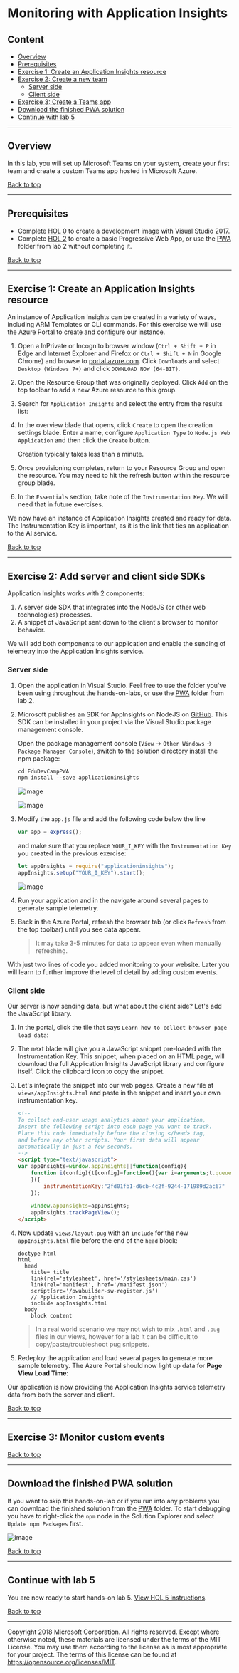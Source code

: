 # Monitoring with Application Insights

## Content<a name="content"></a>
* [Overview](#overview)
* [Prerequisites](#prerequisites)
* [Exercise 1: Create an Application Insights resource](#ex1)
* [Exercise 2: Create a new team](#ex2)
    * [Server side](#ex2a)
    * [Client side](#ex2b)
* [Exercise 3: Create a Teams app](#ex3)
* [Download the finished PWA solution](#download)
* [Continue with lab 5](#continue)

---

## Overview<a name="overview"></a>
In this lab, you will set up Microsoft Teams on your system, create your first team and create a custom Teams app hosted in Microsoft Azure.

[Back to top](#content)

---

## Prerequisites<a name="prerequisites"></a>

* Complete [HOL 0](./../HOL0) to create a development image with Visual Studio 2017.
* Complete [HOL 2](./../HOL2) to create a basic Progressive Web App, or use the [PWA](./../HOL2/PWA) folder from lab 2 without completing it.

[Back to top](#content)

---

## Exercise 1: Create an Application Insights resource<a name="ex1"></a>

An instance of Application Insights can be created in a variety of ways, including ARM Templates or CLI commands. For this exercise we will use the Azure Portal to create and configure our instance.

1. Open a InPrivate or Incognito browser window (`Ctrl + Shift + P` in Edge and Internet Explorer and Firefox or `Ctrl + Shift + N` in Google Chrome)
 and browse to [portal.azure.com](https://portal.azure.com/). Click `Downloads` and select `Desktop (Windows 7+)` and click `DOWNLOAD NOW (64-BIT)`.


1. Open the Resource Group that was originally deployed. Click `Add` on the top toolbar to add a new Azure resource to this group.


1. Search for `Application Insights` and select the entry from the results list:



1. In the overview blade that opens, click `Create` to open the creation settings blade. Enter a name, configure `Application Type` to `Node.js Web Application` and then click the `Create` button.

    Creation typically takes less than a minute.


1. Once provisioning completes, return to your Resource Group and open the resource. You may need to hit the refresh button within the resource group blade.


1.  In the `Essentials` section, take note of the `Instrumentation Key`. We will need that in future exercises.


We now have an instance of Application Insights created and ready for data. The Instrumentation Key is important, as it is the link that ties an application to the AI service. 

[Back to top](#content)

---

## Exercise 2: Add server and client side SDKs<a name="ex2"></a>

Application Insights works with 2 components:
1. A server side SDK that integrates into the NodeJS (or other web technologies) processes.
2. A snippet of JavaScript sent down to the client's browser to monitor behavior.

We will add both components to our application and enable the sending of telemetry into the Application Insights service.

### Server side<a name="ex2a"></a>

1. Open the application in Visual Studio. Feel free to use the folder you've been using throughout the hands-on-labs, or use the [PWA](./../HOL2/PWA) folder from lab 2.

1. Microsoft publishes an SDK for AppInsights on NodeJS on [GitHub](https://github.com/Microsoft/ApplicationInsights-node.js). This SDK can be installed in your project via the Visual Studio.package management console.

    Open the package management console (`View` -> `Other Windows` -> `Package Manager Console`), switch to the solution directory install the npm package:

    ```javascript
    cd EduDevCampPWA
    npm install --save applicationinsights
    ```

    ![image](./media/2018-07-23-10-50-00.jpg)
    
    ![image](./media/2018-07-23-10-53-00.jpg)

1. Modify the `app.js` file and add the following code below the line

    ```javascript
    var app = express();
    ```

    and make sure that you replace `YOUR_I_KEY` with the `Instrumentation Key` you created in the previous exercise:

    ```javascript
    let appInsights = require("applicationinsights");
    appInsights.setup("YOUR_I_KEY").start();
    ```

    ![image](./media/2018-07-23-10-54-00.jpg)

1. Run your application and in the navigate around several pages to generate sample telemetry.

1. Back in the Azure Portal, refresh the browser tab (or click `Refresh` from the top toolbar) until you see data appear.


    > It may take 3-5 minutes for data to appear even when manually refreshing.

With just two lines of code you added monitoring to your website. Later you will learn to further improve the level of detail by adding custom events.

### Client side<a name="ex2b"></a>

Our server is now sending data, but what about the client side? Let's add the JavaScript library.

1. In the portal, click the tile that says `Learn how to collect browser page load data`: 
    


1. The next blade will give you a JavaScript snippet pre-loaded with the Instrumentation Key. This snippet, when placed on an HTML page, will download the full Application Insights JavaScript library and configure itself. Click the clipboard icon to copy the snippet.



1. Let's integrate the snippet into our web pages. Create a new file at `views/appInsights.html` and paste in the snippet and insert your own instrumentation key.

    ```html
    <!-- 
    To collect end-user usage analytics about your application, 
    insert the following script into each page you want to track.
    Place this code immediately before the closing </head> tag,
    and before any other scripts. Your first data will appear 
    automatically in just a few seconds.
    -->
    <script type="text/javascript">
    var appInsights=window.appInsights||function(config){
        function i(config){t[config]=function(){var i=arguments;t.queue.push(function(){t[config].apply(t,i)})}}var t={config:config},u=document,e=window,o="script",s="AuthenticatedUserContext",h="start",c="stop",l="Track",a=l+"Event",v=l+"Page",y=u.createElement(o),r,f;y.src=config.url||"https://az416426.vo.msecnd.net/scripts/a/ai.0.js";u.getElementsByTagName(o)[0].parentNode.appendChild(y);try{t.cookie=u.cookie}catch(p){}for(t.queue=[],t.version="1.0",r=["Event","Exception","Metric","PageView","Trace","Dependency"];r.length;)i("track"+r.pop());return i("set"+s),i("clear"+s),i(h+a),i(c+a),i(h+v),i(c+v),i("flush"),config.disableExceptionTracking||(r="onerror",i("_"+r),f=e[r],e[r]=function(config,i,u,e,o){var s=f&&f(config,i,u,e,o);return s!==!0&&t["_"+r](config,i,u,e,o),s}),t
        }({
            instrumentationKey:"2fd01fb1-d6cb-4c2f-9244-171989d2ac67"
        });
        
        window.appInsights=appInsights;
        appInsights.trackPageView();
    </script>
    ```

1. Now update `views/layout.pug` with an `include` for the new `appInsights.html` file before the end of the `head` block:

    ```pug
    doctype html
    html
      head
        title= title
        link(rel='stylesheet', href='/stylesheets/main.css')
        link(rel='manifest', href='/manifest.json')
        script(src='/pwabuilder-sw-register.js')
        // Application Insights
        include appInsights.html
      body
        block content
    ```

    > In a real world scenario we may not wish to mix `.html` and `.pug` files in our views, however for a lab it can be difficult to copy/paste/troubleshoot pug snippets.

1. Redeploy the application and load several pages to generate more sample telemetry. The Azure Portal should now light up data for **Page View Load Time**:



Our application is now providing the Application Insights service telemetry data from both the server and client.

[Back to top](#content)

---

## Exercise 3: Monitor custom events<a name="ex3"></a>



[Back to top](#content)

---

## Download the finished PWA solution<a name="download"></a>

If you want to skip this hands-on-lab or if you run into any problems you can download the finished solution from the [PWA](./PWA) folder. To start debugging you have to right-click the `npm` node in the Solution Explorer and select `Update npm Packages` first.

![image](./media/2018-07-17-11-04-00.jpg)

[Back to top](#content)

---

## Continue with lab 5

You are now ready to start hands-on lab 5. [View HOL 5 instructions](../HOL5).

[Back to top](#content)

---

Copyright 2018 Microsoft Corporation. All rights reserved. Except where otherwise noted, these materials are licensed under the terms of the MIT License. You may use them according to the license as is most appropriate for your project. The terms of this license can be found at https://opensource.org/licenses/MIT.